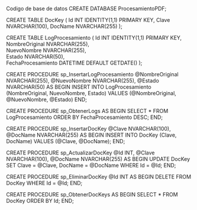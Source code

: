 Codigo de base de datos
CREATE DATABASE ProcesamientoPDF;

CREATE TABLE DocKey (
    Id INT IDENTITY(1,1) PRIMARY KEY,
    Clave NVARCHAR(100),
    DocName NVARCHAR(255) 
);

CREATE TABLE LogProcesamiento (
    Id INT IDENTITY(1,1) PRIMARY KEY,
    NombreOriginal NVARCHAR(255),      
    NuevoNombre NVARCHAR(255),                  
    Estado NVARCHAR(50),               
    FechaProcesamiento DATETIME DEFAULT GETDATE()
);

CREATE PROCEDURE sp_InsertarLogProcesamiento
    @NombreOriginal NVARCHAR(255),
    @NuevoNombre NVARCHAR(255),
    @Estado NVARCHAR(50)
AS
BEGIN
    INSERT INTO LogProcesamiento (NombreOriginal, NuevoNombre, Estado)
    VALUES (@NombreOriginal, @NuevoNombre, @Estado)
END;

CREATE PROCEDURE sp_ObtenerLogs
AS
BEGIN
    SELECT * FROM LogProcesamiento ORDER BY FechaProcesamiento DESC;
END;

CREATE PROCEDURE sp_InsertarDocKey
    @Clave NVARCHAR(100),
    @DocName NVARCHAR(255)
AS
BEGIN
    INSERT INTO DocKey (Clave, DocName) VALUES (@Clave, @DocName);
END;

CREATE PROCEDURE sp_ActualizarDocKey
    @Id INT,
    @Clave NVARCHAR(100),
    @DocName NVARCHAR(255)
AS
BEGIN
    UPDATE DocKey
    SET Clave = @Clave,
        DocName = @DocName
    WHERE Id = @Id;
END;

CREATE PROCEDURE sp_EliminarDocKey
    @Id INT
AS
BEGIN
    DELETE FROM DocKey WHERE Id = @Id;
END;

CREATE PROCEDURE sp_ObtenerDocKeys
AS
BEGIN
    SELECT * FROM DocKey ORDER BY Id;
END;
